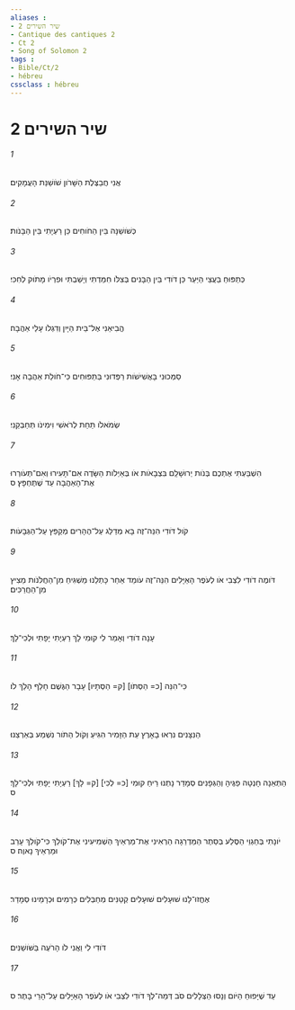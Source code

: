 ```yaml
---
aliases : 
- שיר השירים 2
- Cantique des cantiques 2
- Ct 2
- Song of Solomon 2
tags : 
- Bible/Ct/2
- hébreu
cssclass : hébreu
---
```


# שיר השירים 2

###### 1
אֲנִי חֲבַצֶּלֶת הַשָּׁרֹון שֹׁושַׁנַּת הָעֲמָקִים׃
###### 2
כְּשֹׁושַׁנָּה בֵּין הַחֹוחִים כֵּן רַעְיָתִי בֵּין הַבָּנֹות׃
###### 3
כְּתַפּוּחַ בַּעֲצֵי הַיַּעַר כֵּן דֹּודִי בֵּין הַבָּנִים בְּצִלֹּו חִמַּדְתִּי וְיָשַׁבְתִּי וּפִרְיֹו מָתֹוק לְחִכִּי׃
###### 4
הֱבִיאַנִי אֶל־בֵּית הַיָּיִן וְדִגְלֹו עָלַי אַהֲבָה׃
###### 5
סַמְּכוּנִי בָּאֲשִׁישֹׁות רַפְּדוּנִי בַּתַּפּוּחִים כִּי־חֹולַת אַהֲבָה אָנִי׃
###### 6
שְׂמֹאלֹו תַּחַת לְרֹאשִׁי וִימִינֹו תְּחַבְּקֵנִי׃
###### 7
הִשְׁבַּעְתִּי אֶתְכֶם בְּנֹות יְרוּשָׁלִַם בִּצְבָאֹות אֹו בְּאַיְלֹות הַשָּׂדֶה אִם־תָּעִירוּ וְאִם־תְּעֹורְרוּ אֶת־הָאַהֲבָה עַד שֶׁתֶּחְפָּץ׃ ס
###### 8
קֹול דֹּודִי הִנֵּה־זֶה בָּא מְדַלֵּג עַל־הֶהָרִים מְקַפֵּץ עַל־הַגְּבָעֹות׃
###### 9
דֹּומֶה דֹודִי לִצְבִי אֹו לְעֹפֶר הָאַיָּלִים הִנֵּה־זֶה עֹומֵד אַחַר כָּתְלֵנוּ מַשְׁגִּיחַ מִן־הַחֲלֹּנֹות מֵצִיץ מִן־הַחֲרַכִּים׃
###### 10
עָנָה דֹודִי וְאָמַר לִי קוּמִי לָךְ רַעְיָתִי יָפָתִי וּלְכִי־לָךְ׃
###### 11
כִּי־הִנֵּה [כ= הַסְּתֹו] [ק= הַסְּתָיו] עָבָר הַגֶּשֶׁם חָלַף הָלַךְ לֹו׃
###### 12
הַנִּצָּנִים נִרְאוּ בָאָרֶץ עֵת הַזָּמִיר הִגִּיעַ וְקֹול הַתֹּור נִשְׁמַע בְּאַרְצֵנוּ׃
###### 13
הַתְּאֵנָה חָנְטָה פַגֶּיהָ וְהַגְּפָנִים סְמָדַר נָתְנוּ רֵיחַ קוּמִי [כ= לְכִי] [ק= לָךְ] רַעְיָתִי יָפָתִי וּלְכִי־לָךְ׃ ס
###### 14
יֹונָתִי בְּחַגְוֵי הַסֶּלַע בְּסֵתֶר הַמַּדְרֵגָה הַרְאִינִי אֶת־מַרְאַיִךְ הַשְׁמִיעִינִי אֶת־קֹולֵךְ כִּי־קֹולֵךְ עָרֵב וּמַרְאֵיךְ נָאוֶה׃ ס
###### 15
אֶחֱזוּ־לָנוּ שׁוּעָלִים שׁוּעָלִים קְטַנִּים מְחַבְּלִים כְּרָמִים וּכְרָמֵינוּ סְמָדַר׃
###### 16
דֹּודִי לִי וַאֲנִי לֹו הָרֹעֶה בַּשֹּׁושַׁנִּים׃
###### 17
עַד שֶׁיָּפוּחַ הַיֹּום וְנָסוּ הַצְּלָלִים סֹב דְּמֵה־לְךָ דֹודִי לִצְבִי אֹו לְעֹפֶר הָאַיָּלִים עַל־הָרֵי בָתֶר׃ ס
